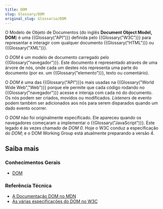 ```yaml
---
title: DOM
slug: Glossary/DOM
original_slug: Glossario/DOM
---
```


O Modelo de Objeto de Documentos (do inglês **Document Object Model, DOM**) é uma {{Glossary("API")}} definida pelo {{Glossary("W3C")}} para representar e interagir com qualquer documento {{Glossary("HTML")}} ou {{Glossary("XML")}}.

O _DOM_ é um modelo de documento carregado pelo {{Glossary("navegador")}}. Este documento é representado através de uma árvore de nós, onde cada um destes nós representa uma parte do documento (por ex. um {{Glossary("elemento")}}, texto ou comentário).

O _DOM_ é uma das {{Glossary("API")}}s mais usadas na {{Glossary("World Wide Web","Web")}} porque ele permite que cada código rodando no {{Glossary("navegador")}} acesse e interaja com cada nó do documento.
Os nós podem ser criados, movidos ou modificados. _Listeners_ de evento podem também ser adicionados aos nós para serem disparados quando um dado evento ocorrer.

O _DOM_ não foi originalmente especificado. Ele apareceu quando os navegadores começaram a implementar o {{Glossary("JavaScript")}}. Este legado é às vezes chamado de _DOM 0_.
Hoje o W3C conduz a especificação do _DOM_; e o DOM Working Group está atualmente preparando a versão 4.

## Saiba mais

### Conhecimentos Gerais

- [DOM](https://pt.wikipedia.org/wiki/Modelo_de_Objeto_de_Documentos)

### Referência Técnica

- [A Documentação DOM no MDN](/pt-BR/docs/DOM)
- [As várias especificações do DOM no W3C](https://www.w3.org/DOM/DOMTR)
